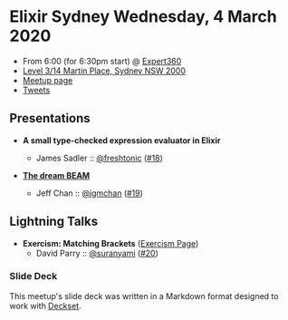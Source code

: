 # Elixir Sydney Wednesday, 4 March 2020

- From 6:00 (for 6:30pm start) @ [Expert360][]
- [Level 3/14 Martin Place, Sydney NSW 2000][]
- [Meetup page][]
- [Tweets][]

## Presentations

- **A small type-checked expression evaluator in Elixir**
  - James Sadler :: [@freshtonic][] ([#18][])

- **[The dream BEAM][]**
  - Jeff Chan :: [@jgmchan][] ([#19][])

## Lightning Talks

- **Exercism: Matching Brackets** ([Exercism Page][])
  - David Parry :: [@suranyami][] ([#20][])

### Slide Deck

This meetup's slide deck was written in a Markdown format designed to work with
[Deckset][].

[@freshtonic]: https://twitter.com/freshtonic
[#18]: https://github.com/elixirsydney/elixirsydney/issues/18

[The dream BEAM]: https://www.slideshare.net/JeffreyChan93/the-dream-beam-a-former-devops-perspective
[@jgmchan]: https://twitter.com/jgmchan
[#19]: https://github.com/elixirsydney/elixirsydney/issues/19

[Exercism Page]: https://exercism.io/tracks/elixir/exercises/matching-brackets
[@suranyami]: https://twitter.com/suranyami
[#20]: https://github.com/elixirsydney/elixirsydney/issues/20

[Expert360]: https://https://expert360.com/
[Level 3/14 Martin Place, Sydney NSW 2000]: https://www.google.com/maps/place/Expert360/@-33.8673267,151.2081139,15z/data=!4m5!3m4!1s0x0:0xa7753d92684bef89!8m2!3d-33.8673267!4d151.2081139
[Meetup page]: https://www.meetup.com/elixir-sydney/events/bckwkrybcfbgb/
[Tweets]: https://twitter.com/search?f=tweets&q=ElixirSydney%20since%3A2020-03-03%20until%3A2020-03-05&src=typd
[Deckset]: https://www.decksetapp.com/
